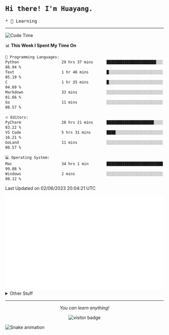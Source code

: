 <h2>
    <samp>Hi there! I'm Huayang.</samp>
</h2>
<p>
    <samp>
        * 🧐 Learning
    </samp>
</p>

<hr>

<!--START_SECTION:waka-->
![Code Time](http://img.shields.io/badge/Code%20Time-900%20hrs%2038%20mins-blue)

📊 **This Week I Spent My Time On** 

```text
💬 Programming Languages: 
Python                   29 hrs 37 mins      ██████████████████████░░░   86.94 % 
Text                     1 hr 46 mins        █░░░░░░░░░░░░░░░░░░░░░░░░   05.19 % 
C                        1 hr 35 mins        █░░░░░░░░░░░░░░░░░░░░░░░░   04.69 % 
Markdown                 33 mins             ░░░░░░░░░░░░░░░░░░░░░░░░░   01.66 % 
Go                       11 mins             ░░░░░░░░░░░░░░░░░░░░░░░░░   00.57 % 

🔥 Editors: 
PyCharm                  28 hrs 21 mins      █████████████████████░░░░   83.22 % 
VS Code                  5 hrs 31 mins       ████░░░░░░░░░░░░░░░░░░░░░   16.21 % 
GoLand                   11 mins             ░░░░░░░░░░░░░░░░░░░░░░░░░   00.57 % 

💻 Operating System: 
Mac                      34 hrs 1 min        █████████████████████████   99.88 % 
Windows                  2 mins              ░░░░░░░░░░░░░░░░░░░░░░░░░   00.12 % 
```


 Last Updated on 02/06/2023 20:04:21 UTC
<!--END_SECTION:waka-->

<picture>
    <img src="/github-metrics.svg" alt="github metrics" style='visibility:visible'>
</picture>

<details>
  <summary>Other Stuff</summary>
  <br />
<!--   
  <p align="left">
    <img height="180em" src="https://github-readme-streak-stats.herokuapp.com/?user=GuillaumeFalourd" />
    
  </p> -->

  * 🏆 Some GitHub statistical reports:
  
  <img width="100%" src="https://github-profile-trophy.vercel.app/?username=xmchxup&column=7">
  <p align="left">  
    <img height="180em" src="https://github-readme-stats.vercel.app/api?username=xmchxup&hide_border=true&show_icons=true&include_all_commits=true&bg_color=0,EC6C6C,FFD479,FFFC79,73FA79&theme=graywhite&locale=en" />
    <img height="180em" src="https://github-readme-stats.vercel.app/api/top-langs/?username=xmchxup&hide=css,scss,html&langs_count=8&hide_border=true&layout=compact&bg_color=0,73FA79,73FDFF,D783FF&theme=graywhite&locale=en" />
  </p>
  
  <img width="100%" src="https://github-profile-summary-cards.vercel.app/api/cards/profile-details?username=xmchxup&theme=github" />
 
</a>
</details>
<hr>
<p align="center">
    <i>You can learn anything!</i>
    <p align="center">
        <img src="https://visitor-badge.laobi.icu/badge?page_id=xmchxup" alt="visitor badge"/>       
    </p>
</p>

![Snake animation](https://github.com/XmchxUp/XmchxUp/blob/output/github-contribution-grid-snake.gif)



